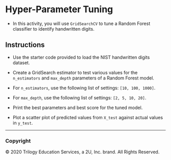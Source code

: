# Hyper-Parameter Tuning

* In this activity, you will use `GridSearchCV` to tune a Random Forest classifier to identify handwritten digits.

## Instructions

* Use the starter code provided to load the NIST handwritten digits dataset.

* Create a GridSearch estimator to test various values for the `n_estimators` and `max_depth` parameters of a Random Forest model.

* For `n_estimators`, use the following list of settings: `[10, 100, 1000]`.

* For `max_depth`, use the following list of settings: `[2, 5, 10, 20]`.

* Print the best parameters and best score for the tuned model.

* Plot a scatter plot of predicted values from `X_test` against actual values in `y_test`.

- - -

### Copyright

© 2020 Trilogy Education Services, a 2U, Inc. brand.  All Rights Reserved.